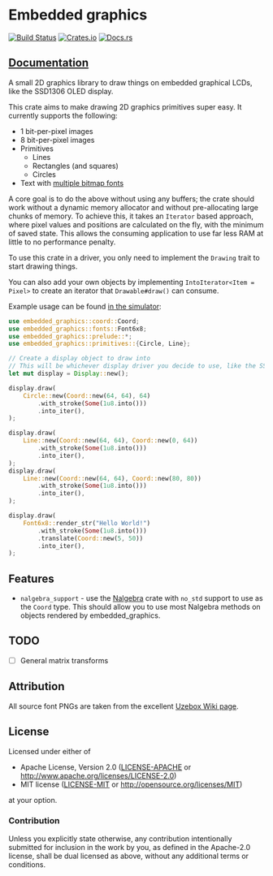 # Embedded graphics

[![Build Status](https://travis-ci.org/jamwaffles/embedded-graphics.svg?branch=master)](https://travis-ci.org/jamwaffles/embedded-graphics)
[![Crates.io](https://img.shields.io/crates/v/embedded-graphics.svg)](https://crates.io/crates/embedded-graphics)
[![Docs.rs](https://docs.rs/embedded-graphics/badge.svg)](https://docs.rs/embedded-graphics)

## [Documentation](https://docs.rs/embedded-graphics)

A small 2D graphics library to draw things on embedded graphical LCDs, like the SSD1306 OLED display.

This crate aims to make drawing 2D graphics primitives super easy. It currently supports the
following:

* 1 bit-per-pixel images
* 8 bit-per-pixel images
* Primitives
    * Lines
    * Rectangles (and squares)
    * Circles
* Text with [multiple bitmap fonts](src/fonts)

A core goal is to do the above without using any buffers; the crate should work without a
dynamic memory allocator and without pre-allocating large chunks of memory. To achieve this, it
takes an `Iterator` based approach, where pixel values and positions are calculated on the fly,
with the minimum of saved state. This allows the consuming application to use far less RAM at
little to no performance penalty.

To use this crate in a driver, you only need to implement the `Drawing` trait to start drawing
things.

You can also add your own objects by implementing `IntoIterator<Item = Pixel>` to create an
iterator that `Drawable#draw()` can consume.

Example usage can be found [in the simulator](./simulator/examples):

```rust
use embedded_graphics::coord::Coord;
use embedded_graphics::fonts::Font6x8;
use embedded_graphics::prelude::*;
use embedded_graphics::primitives::{Circle, Line};

// Create a display object to draw into
// This will be whichever display driver you decide to use, like the SSD1306, SSD1351, etc
let mut display = Display::new();

display.draw(
    Circle::new(Coord::new(64, 64), 64)
        .with_stroke(Some(1u8.into()))
        .into_iter(),
);

display.draw(
    Line::new(Coord::new(64, 64), Coord::new(0, 64))
        .with_stroke(Some(1u8.into()))
        .into_iter(),
);
display.draw(
    Line::new(Coord::new(64, 64), Coord::new(80, 80))
        .with_stroke(Some(1u8.into()))
        .into_iter(),
);

display.draw(
    Font6x8::render_str("Hello World!")
        .with_stroke(Some(1u8.into()))
        .translate(Coord::new(5, 50))
        .into_iter(),
);
```

## Features

* `nalgebra_support` - use the [Nalgebra](https://crates.io/crates/nalgebra) crate with `no_std` support to use as the `Coord` type. This should allow you to use most Nalgebra methods on objects rendered by embedded_graphics.

## TODO

* [ ] General matrix transforms

## Attribution

All source font PNGs are taken from the excellent [Uzebox Wiki page](http://uzebox.org/wiki/Font_Bitmaps).

## License

Licensed under either of

- Apache License, Version 2.0 ([LICENSE-APACHE](LICENSE-APACHE) or
  http://www.apache.org/licenses/LICENSE-2.0)
- MIT license ([LICENSE-MIT](LICENSE-MIT) or http://opensource.org/licenses/MIT)

at your option.

### Contribution

Unless you explicitly state otherwise, any contribution intentionally submitted for inclusion in the
work by you, as defined in the Apache-2.0 license, shall be dual licensed as above, without any
additional terms or conditions.
